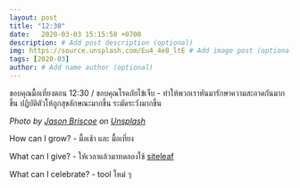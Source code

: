 ```yaml
---
layout: post
title: "12:30"
date:   2020-03-03 15:15:58 +0700
description: # Add post description (optional)
img: https://source.unsplash.com/Eu4_4e8_ltE # Add image post (optional)
tags: [2020-03]
author: # Add name author (optional)
---
```

ขอบคุณมื้อเที่ยงตอน 12:30 / ขอบคุณโรคภัยไข้เจ็บ - ทำให้พวกเราหันมารักษาความสะอาดกันมากขึ้น ปฏิบัติตัวให้ถูกสุขลักษณะมากขึ้น ระมัดระวังมากขึ้น

*Photo by [Jason Briscoe](https://unsplash.com/@jsnbrsc) on [Unsplash](https://unsplash.com)*

<i class="fa fa-child" style="color:plum"></i>

How can I grow? - มื้อเช้า และ มื้อเที่ยง

What can I give? - ให้เวลาแล้วมาทดลองใช้ [siteleaf](https://www.siteleaf.com/)

What can I celebrate? - tool ใหม่ ๆ
